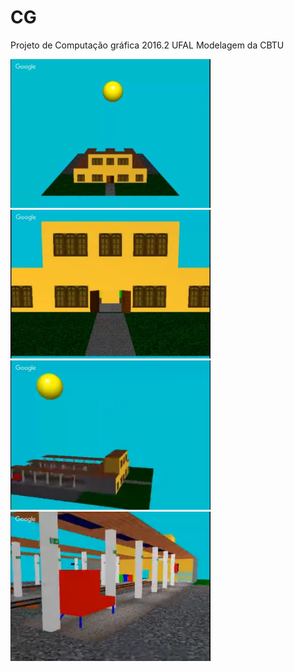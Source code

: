 # CG
Projeto de Computação gráfica 2016.2 UFAL
Modelagem da CBTU

<img src="./imgs/cbtu1.jpg" width=320><img src="./imgs/cbtu2.jpg" width=320>
<img src="./imgs/cbtu3.jpg" width=320><img src="./imgs/cbtu4.jpg" width=320>
